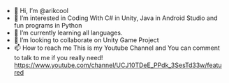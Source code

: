 - 👋 Hi, I’m @arikcool
- 👀 I’m interested in Coding With C# in Unity, Java in Android Studio and fun programs in Python
- 🌱 I’m currently learning all languages.
- 💞️ I’m looking to collaborate on Unity Game Project
- 📫 How to reach me This is my Youtube Channel and You can comment to talk to me if you really need! https://www.youtube.com/channel/UCJ10TDeE_PPdk_3SesTd33w/featured

<!---
arikcool/arikcool is a ✨ special ✨ repository because its `README.md` (this file) appears on your GitHub profile.
You can click the Preview link to take a look at your changes.
--->

